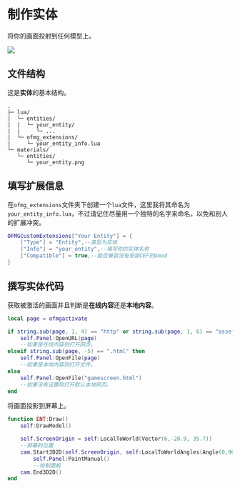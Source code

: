 # 制作实体

将你的画面投射到任何模型上。

![](https://obscureimage.netlify.app/posts/20240122194717_1.jpg)

## 文件结构

这是**实体**的基本结构。

```
.
├─ lua/
|  └─ entities/
|  |  └─ your_entity/
|  |     └─ ...
|  └─ ofmg_extensions/
|     └─ your_entity_info.lua
└─ materials/
   └─ entities/
      └─ your_entity.png
```

## 填写扩展信息

在`ofmg_extensions`文件夹下创建一个`lua`文件，这里我将其命名为`your_entity_info.lua`，不过请记住尽量用一个独特的名字来命名，以免和别人的扩展冲突。

```lua
OFMGCustomExtensions["Your Entity"] = {
    ["Type"] = "Entity",--类型为实体
    ["Info"] = "your_entity",--填写你的实体名称
    ["Compatible"] = true,--能否兼容没有安装CEF的Gmod
}
```

## 撰写实体代码

获取被激活的画面并且判断是**在线内容**还是**本地内容**。


```lua
local page = ofmgactivate

if string.sub(page, 1, 4) == "http" or string.sub(page, 1, 6) == "asset:" then
    self.Panel:OpenURL(page)
    --如果是在线内容则打开网页。
elseif string.sub(page, -5) == ".html" then
    self.Panel:OpenFile(page)
    --如果是本地内容则打开文件。
else
    self.Panel:OpenFile("gamescreen.html")
    --如果没有设置则打开默认本地网页。
end
```

将画面投影到屏幕上。

```lua
function ENT:Draw()
	self:DrawModel()

	self.ScreenOrigin = self:LocalToWorld(Vector(6,-28.9, 35.7))
	--屏幕的位置
	cam.Start3D2D(self.ScreenOrigin, self:LocalToWorldAngles(Angle(0,90,90)), 0.0304)
		self.Panel:PaintManual()
    	--绘制面板
	cam.End3D2D()
end
```

